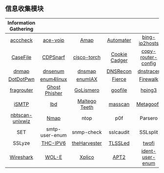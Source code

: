 ## 信息收集模块

|Information Gathering||||||
|:-:|:-:|:-:|:-:|:-:|:-:|
|[acccheck](acccheck.md)|[ace-voip](ace-voip.md)|[Amap](Amap.md)|[Automater](Automater.md)|[bing-ip2hosts](bing-ip2hosts.md)|[braa](braa.md)|
|[CaseFile](CaseFile.md)|[CDPSnarf](CDPSnarf.md)|[cisco-torch](cisco-torch.md)|[Cookie Cadger](Cookie%20Cadger.md)|[copy-router-config](copy-router-config.md)|[DMitry](DMitry.md)|
|[dnmap](dnmap.md)|[dnsenum](dnsenum.md)|[dnsmap](dnsmap.md)|[DNSRecon](DNSRecon.md)|[dnstracer](dnstracer.md)|[dnswalk](dnswalk.md)|
|[DotDotPwn](DotDotPwn.md)|[enum4linux](enum4linux.md)|[enumIAX](enumlAX.md)|[Fierce](Fierce.md)|[Firewalk](Firewalk.md)|[fragroute](fragroute.md)|
|[fragrouter](fragrouter.md)|[Ghost Phisher](Ghost-Fisher.md)|[GoLismero](golismero.md)|[goofile](goofile.md)|[hping3](hping3.md)|[InTrace](intrace.md)|
|[iSMTP](iSMTP.md)|[lbd](lbd.md)|[Maltego Teeth](Maltego.md)|[masscan](masscan.md)|[Metagoofil](Metagoofil.md)|Miranda|
|[nbtscan-unixwiz](nbtscan-unixwiz.md)|[Nmap](Nmap.md)|ntop|p0f|Parsero|Recon-ng|
|SET|smtp-user-enum|snmp-check|sslcaudit|SSLsplit|sslstrip|
|SSLyze|[THC-IPV6](THC-IPV6.md)|[theHarvester](theHarvester.md)|[TLSSLed](TLSSLed.md)|[twofi](twofi.md)|[URLCrazy](URLCrazy.md)|
|[Wireshark](Wireshark.md)|[WOL-E](WOL-E.md)|[Xplico](Xplico.md)|[APT2](APT2.md)|[ident-user-enum](ident-user-enum.md)||